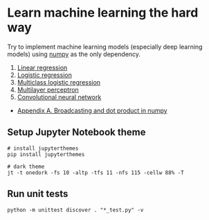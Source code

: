 # Learn machine learning the hard way

Try to implement machine learning models (especially deep learning models) using [numpy](http://www.numpy.org/) as the only dependency.

1. [Linear regression](1-linear-regression.ipynb)
2. [Logistic regression](2-logistic-regression.ipynb)
3. [Multiclass logistic regression](3-multiclass-logistic-regression.ipynb)
4. [Multilayer perceptron](4-simple-neural-network-framework.ipynb)
5. [Convolutional neural network](5-convolutional-neural-network.ipynb)

- [Appendix A. Broadcasting and dot product in numpy](appendix-a-broadcasting-and-dot-product.ipynb)


## Setup Jupyter Notebook theme

```shell
# install jupyterthemes
pip install jupyterthemes

# dark theme
jt -t onedork -fs 10 -altp -tfs 11 -nfs 115 -cellw 88% -T
```

## Run unit tests

```shell
python -m unittest discover . "*_test.py" -v
```
